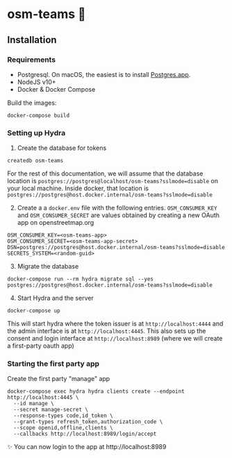 # osm-teams 🐉

## Installation
### Requirements
- Postgresql. On macOS, the easiest is to install [Postgres.app](https://postgresapp.com/).
- NodeJS v10+ 
- Docker & Docker Compose

Build the images:
```
docker-compose build
```

### Setting up Hydra

1. Create the database for tokens
```
createdb osm-teams
```
For the rest of this documentation, we will assume that the database location is `postgres://postgres@localhost/osm-teams?sslmode=disable` on your local machine. Inside docker, that location is `postgres://postgres@host.docker.internal/osm-teams?sslmode=disable`

2. Create a a `docker.env` file with the following entries. `OSM_CONSUMER_KEY` and `OSM_CONSUMER_SECRET` are values obtained by creating a new OAuth app on openstreetmap.org
```
OSM_CONSUMER_KEY=<osm-teams-app>
OSM_CONSUMER_SECRET=<osm-teams-app-secret>
DSN=postgres://postgres@host.docker.internal/osm-teams?sslmode=disable
SECRETS_SYSTEM=<random-guid>
```

3. Migrate the database
```
docker-compose run --rm hydra migrate sql --yes postgres://postgres@host.docker.internal/osm-teams?sslmode=disable
```

4. Start Hydra and the server
```
docker-compose up
```

This will start hydra where the token issuer is at `http://localhost:4444` and the admin interface is at `http://localhost:4445`. This also sets up the consent and login interface at `http://localhost:8989` (where we will create a first-party oauth app)

### Starting the first party app

Create the first party "manage" app
```
docker-compose exec hydra hydra clients create --endpoint http://localhost:4445 \
  --id manage \
  --secret manage-secret \
  --response-types code,id_token \
  --grant-types refresh_token,authorization_code \
  --scope openid,offline,clients \
  --callbacks http://localhost:8989/login/accept
```

✨ You can now login to the app at http://localhost:8989
